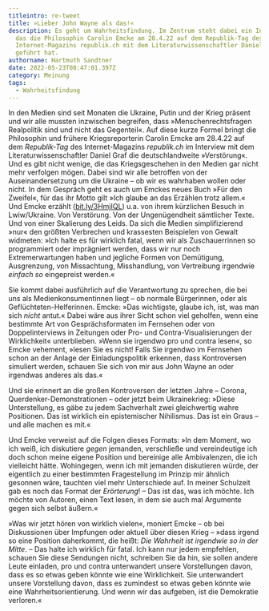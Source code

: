 ```yaml
---
titleintro: re-tweet
title: »Lieber John Wayne als das!«
description: Es geht um Wahrheitsfindung. Im Zentrum steht dabei ein Interview,
  das die Philosophin Carolin Emcke am 28.4.22 auf dem Republik-Tag des
  Internet-Magazins republik.ch mit dem Literaturwissenschaftler Daniel Graf
  geführt hat.
authorname: Hartmuth Sandtner
date: 2022-05-23T08:47:01.397Z
category: Meinung
tags:
  - Wahrheitsfindung
---
```

In den Medien sind seit Monaten die Ukraine, Putin und der Krieg präsent und wir alle mussten inzwischen begreifen, dass »Menschenrechtsfragen Realpolitik sind und nicht das Gegenteil«. Auf diese kurze Formel bringt die Philosophin und frühere Kriegsreporterin Carolin Emcke am 28.4.22 auf dem *Republik-Tag* des Internet-Magazins *republik.ch* im Interview mit dem Literaturwissenschaftler Daniel Graf die deutschlandweite »Verstörung«. Und es gibt nicht wenige, die das Kriegsgeschehen in den Medien gar nicht mehr verfolgen mögen. Dabei sind wir alle betroffen von der Auseinandersetzung um die Ukraine – ob wir es wahrhaben wollen oder nicht. In dem Gespräch geht es auch um Emckes neues Buch »Für den Zweifel«, für das ihr Motto gilt »Ich glaube an das Erzählen trotz allem.« Und Emcke erzählt ([bit.ly/3HmjIQL](https://bit.ly/3HmjIQL)) u.a. von ihrem kürzlichen Besuch in Lwiw/Ukraine. Von Verstörung. Von der Ungenügendheit sämtlicher Texte. Und von einer Skalierung des Leids. Da sich die Medien simplifizierend »nur« den größten Verbrechen und krassesten Beispielen von Gewalt widmeten: »Ich halte es für wirklich fatal, wenn wir als Zuschauerrinnen so programmiert oder imprägniert werden, dass wir nur noch Extremerwartungen haben und jegliche Formen von Demütigung, Ausgrenzung, von Missachtung, Misshandlung, von Vertreibung irgendwie *einfach so* eingepreist werden.« 

Sie kommt dabei ausführlich auf die Verantwortung zu sprechen, die bei uns als Medienkonsumentinnen liegt – ob normale Bürgerinnen, oder als Geflüchteten-Helferinnen. Emcke: »Das wichtigste, glaube ich, ist, was man sich *nicht* antut.« Dabei wäre aus ihrer Sicht schon viel geholfen, wenn eine bestimmte Art von Gesprächsformaten im Fernsehen oder von Doppelinterviews in Zeitungen oder Pro- und Contra-Visualisierungen der Wirklichkeit« unterblieben. »Wenn sie irgendwo pro und contra lesen«, so Emcke vehement, »lesen Sie es nicht! Falls Sie irgendwo im Fernsehen schon an der Anlage der Einladungspolitik erkennen, dass Kontroversen simuliert werden, schauen Sie sich von mir aus John Wayne an oder irgendwas anderes als das.« 

Und sie erinnert an die großen Kontroversen der letzten Jahre – Corona, Querdenker-Demonstrationen – oder jetzt beim Ukrainekrieg: »Diese Unterstellung, es gäbe zu jedem Sachverhalt zwei gleichwertig wahre Positionen. Das ist wirklich ein epistemischer Nihilismus. Das ist ein Graus –  und alle machen es mit.«

Und Emcke verweist auf die Folgen dieses Formats: »In dem Moment, wo ich weiß, ich diskutiere *gegen* jemanden, verschließe und vereindeutige ich doch schon meine eigene Position und bereinige alle Ambivalenzen, die ich vielleicht hätte. Wohingegen, wenn ich mit jemanden diskutieren würde, der eigentlich zu einer bestimmten Fragestellung im Prinzip mir ähnlich gesonnen wäre, tauchten viel mehr Unterschiede auf. In meiner Schulzeit gab es noch das Format der *Erörterung*! – Das ist das, was ich möchte. Ich möchte von Autoren, einen Text lesen, in dem sie auch mal Argumente gegen sich selbst äußern.«

»Was wir jetzt hören von wirklich vielen«, moniert Emcke – ob bei Diskussionen über Impfungen oder aktuell über diesen Krieg – »dass irgend so eine Position daherkommt, die heißt: *Die Wahrheit ist irgendwie so in der Mitte*. – Das halte ich wirklich für fatal. Ich kann nur jedem empfehlen, schauen Sie diese Sendungen nicht, schreiben Sie da hin, sie sollen andere Leute einladen, pro und contra unterwandert unsere Vorstellungen davon, dass es so etwas geben könnte wie eine Wirklichkeit. Sie unterwandert unsere Vorstellung davon, dass es zumindest so etwas geben könnte wie eine Wahrheitsorientierung. Und wenn wir das aufgeben, ist die Demokratie verloren.«